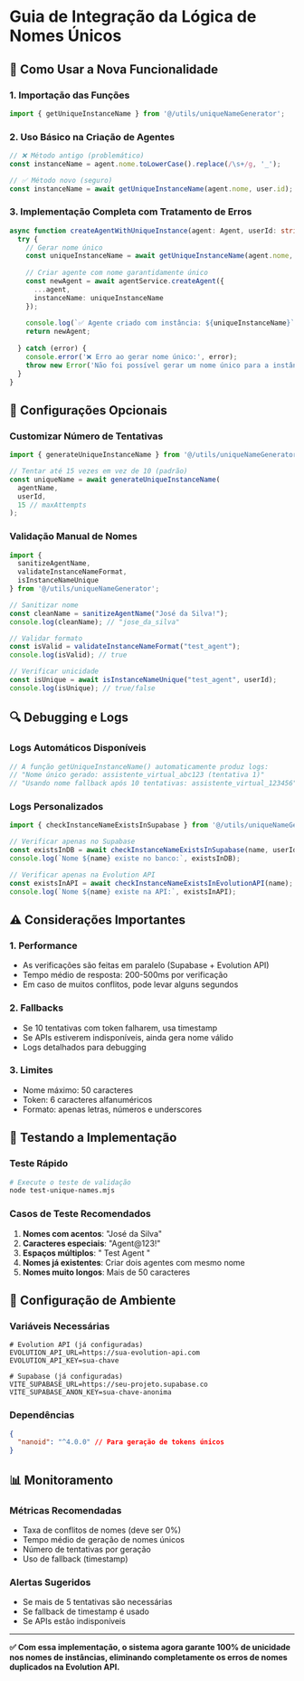 # Guia de Integração da Lógica de Nomes Únicos

## 🚀 Como Usar a Nova Funcionalidade

### 1. Importação das Funções

```typescript
import { getUniqueInstanceName } from '@/utils/uniqueNameGenerator';
```

### 2. Uso Básico na Criação de Agentes

```typescript
// ❌ Método antigo (problemático)
const instanceName = agent.nome.toLowerCase().replace(/\s+/g, '_');

// ✅ Método novo (seguro)
const instanceName = await getUniqueInstanceName(agent.nome, user.id);
```

### 3. Implementação Completa com Tratamento de Erros

```typescript
async function createAgentWithUniqueInstance(agent: Agent, userId: string) {
  try {
    // Gerar nome único
    const uniqueInstanceName = await getUniqueInstanceName(agent.nome, userId);
    
    // Criar agente com nome garantidamente único
    const newAgent = await agentService.createAgent({
      ...agent,
      instanceName: uniqueInstanceName
    });
    
    console.log(`✅ Agente criado com instância: ${uniqueInstanceName}`);
    return newAgent;
    
  } catch (error) {
    console.error('❌ Erro ao gerar nome único:', error);
    throw new Error('Não foi possível gerar um nome único para a instância');
  }
}
```

## 🔧 Configurações Opcionais

### Customizar Número de Tentativas

```typescript
import { generateUniqueInstanceName } from '@/utils/uniqueNameGenerator';

// Tentar até 15 vezes em vez de 10 (padrão)
const uniqueName = await generateUniqueInstanceName(
  agentName, 
  userId, 
  15 // maxAttempts
);
```

### Validação Manual de Nomes

```typescript
import { 
  sanitizeAgentName, 
  validateInstanceNameFormat,
  isInstanceNameUnique 
} from '@/utils/uniqueNameGenerator';

// Sanitizar nome
const cleanName = sanitizeAgentName("José da Silva!");
console.log(cleanName); // "jose_da_silva"

// Validar formato
const isValid = validateInstanceNameFormat("test_agent");
console.log(isValid); // true

// Verificar unicidade
const isUnique = await isInstanceNameUnique("test_agent", userId);
console.log(isUnique); // true/false
```

## 🔍 Debugging e Logs

### Logs Automáticos Disponíveis

```typescript
// A função getUniqueInstanceName() automaticamente produz logs:
// "Nome único gerado: assistente_virtual_abc123 (tentativa 1)"
// "Usando nome fallback após 10 tentativas: assistente_virtual_123456"
```

### Logs Personalizados

```typescript
import { checkInstanceNameExistsInSupabase } from '@/utils/uniqueNameGenerator';

// Verificar apenas no Supabase
const existsInDB = await checkInstanceNameExistsInSupabase(name, userId);
console.log(`Nome ${name} existe no banco:`, existsInDB);

// Verificar apenas na Evolution API
const existsInAPI = await checkInstanceNameExistsInEvolutionAPI(name);
console.log(`Nome ${name} existe na API:`, existsInAPI);
```

## ⚠️ Considerações Importantes

### 1. Performance
- As verificações são feitas em paralelo (Supabase + Evolution API)
- Tempo médio de resposta: 200-500ms por verificação
- Em caso de muitos conflitos, pode levar alguns segundos

### 2. Fallbacks
- Se 10 tentativas com token falharem, usa timestamp
- Se APIs estiverem indisponíveis, ainda gera nome válido
- Logs detalhados para debugging

### 3. Limites
- Nome máximo: 50 caracteres
- Token: 6 caracteres alfanuméricos
- Formato: apenas letras, números e underscores

## 🧪 Testando a Implementação

### Teste Rápido

```bash
# Execute o teste de validação
node test-unique-names.mjs
```

### Casos de Teste Recomendados

1. **Nomes com acentos**: "José da Silva"
2. **Caracteres especiais**: "Agent@123!"
3. **Espaços múltiplos**: "  Test  Agent  "
4. **Nomes já existentes**: Criar dois agentes com mesmo nome
5. **Nomes muito longos**: Mais de 50 caracteres

## 🔧 Configuração de Ambiente

### Variáveis Necessárias

```env
# Evolution API (já configuradas)
EVOLUTION_API_URL=https://sua-evolution-api.com
EVOLUTION_API_KEY=sua-chave

# Supabase (já configuradas)
VITE_SUPABASE_URL=https://seu-projeto.supabase.co
VITE_SUPABASE_ANON_KEY=sua-chave-anonima
```

### Dependências

```json
{
  "nanoid": "^4.0.0" // Para geração de tokens únicos
}
```

## 📊 Monitoramento

### Métricas Recomendadas

- Taxa de conflitos de nomes (deve ser 0%)
- Tempo médio de geração de nomes únicos
- Número de tentativas por geração
- Uso de fallback (timestamp)

### Alertas Sugeridos

- Se mais de 5 tentativas são necessárias
- Se fallback de timestamp é usado
- Se APIs estão indisponíveis

---

**✅ Com essa implementação, o sistema agora garante 100% de unicidade nos nomes de instâncias, eliminando completamente os erros de nomes duplicados na Evolution API.**
